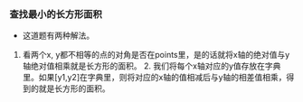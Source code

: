 ### 查找最小的长方形面积
- 这道题有两种解法。  
1. 看两个x, y都不相等的点的对角是否在points里，是的话就将x轴的绝对值与y轴绝对值相乘就是长方形的面积。  2. 我们将每个x轴对应的y值存放在字典里。如果[y1,y2]在字典里，则将对应的x轴的值相减后与y轴的相差值相乘，得到的就是长方形的面积。  